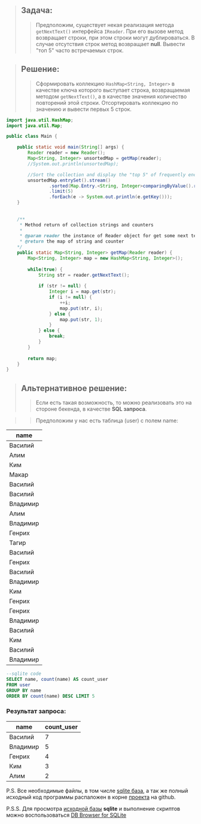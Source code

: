 >## Задача:
>>Предположим, существует некая реализация метода `getNextText()` интерфейса `IReader`. При его вызове метод возвращает строки, при этом строки могут дублироваться. В случае отсутствия строк метод возвращает **null**.
Вывести "топ 5" часто встречаемых строк.

>## Решение:
>>Сформировать коллекцию `HashMap<String, Integer>` в качестве ключа которого выступает строка, возвращаемая методом `getNextText()`, а в качестве значения количество повторений этой строки.
Отсортировать коллекцию по значению и вывести первых 5 строк.

```java
import java.util.HashMap;
import java.util.Map;

public class Main {

	public static void main(String[] args) {
		Reader reader = new Reader();
		Map<String, Integer> unsortedMap = getMap(reader);
		//System.out.println(unsortedMap);

		//Sort the collection and display the "top 5" of frequently encountered string
		unsortedMap.entrySet().stream()
				.sorted(Map.Entry.<String, Integer>comparingByValue().reversed())
				.limit(5)
				.forEach(e -> System.out.println(e.getKey()));
	}
	
	
	/**
	 * Method return of collection strings and counters
	 * 
	 * @param reader the instance of Reader object for get some next text
	 * @return the map of string and counter
	*/
	public static Map<String, Integer> getMap(Reader reader) {
		Map<String, Integer> map = new HashMap<String, Integer>();
		
		while(true) {
			String str = reader.getNextText();
			
			if (str != null) {
				Integer i = map.get(str);
				if (i != null) {
					++i;
					map.put(str, i);
				} else {
					map.put(str, 1);
				}
			} else {
				break;
			}
		}
		
		return map;
	}
}
```


>## Альтернативное решение:
>>Если есть такая возможность, то можно реализовать это на стороне бекенда, в качестве **SQL запроса**.

>>Предположим у нас есть таблица (user) с полем name:

| name |
| ------ |
| Василий |
| Алим |
| Ким |
| Макар |
| Василий |
| Василий |
| Владимир |
| Алим |
| Владимир |
| Генрих |
| Тагир |
| Василий |
| Генрих |
| Василий |
| Владимир |
| Ким |
| Генрих |
| Генрих |
| Владимир |
| Василий |
| Ким |
| Василий |
| Владимир |


```sql
--sqlite code 
SELECT name, count(name) AS count_user
FROM user
GROUP BY name
ORDER BY count(name) DESC LIMIT 5
```

### Результат запроса:

| name | count_user |
| ------ | ------ |
| Василий | 7 |
| Владимир | 5 |
| Генрих | 4 |
| Ким | 3 |
| Алим | 2 |


P.S. Все необходимые файлы, в том числе [sqlite база](https://github.com/berlog/ReaderStrings/blob/master/db_user.db), а так же полный исходный код программы распаложен в корне [проекта](https://github.com/berlog/ReaderStrings/) на github.

P.S.S. Для просмотра [исходной базы](https://github.com/berlog/ReaderStrings/blob/master/db_user.db) **sqlite** и выполнение скриптов можно воспользоваться 
[DB Browser for SQLite](https://sqlitebrowser.org/)
